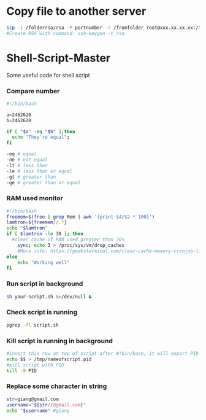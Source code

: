# Copy file to another server
```sh
scp -i /folderrsa/rsa -P portnumber -r /fromfolder root@xxx.xx.xx.xx:/tofolder
#Create RSA with command: ssh-keygen -t rsa
```
# Shell-Script-Master
Some useful code for shell script

### Compare number
```sh
#!/bin/bash

a=2462620
b=2462620

if [ "$a" -eq "$b" ];then
  echo "They're equal";
fi

-eq # equal
-ne # not equal
-lt # less than
-le # less than or equal
-gt # greater than
-ge # greater than or equal
```
### RAM used monitor
```sh
#!/bin/bash
freemem=$(free | grep Mem | awk '{print $4/$2 * 100}')
lamtron=${freemem//.*}
echo "$lamtron"
if [ $lamtron -le 30 ]; then
  #clear cache if RAM used greater than 70%
	sync; echo 3 > /proc/sys/vm/drop_caches
	#More info: https://geeksterminal.com/clear-cache-memory-cronjob-linux/698/
else
	echo "Working well"
fi
```
### Run script in background
```sh
sh your-script.sh &>/dev/null &
```
### Check script is running
```sh
pgrep -fl script.sh
```
### Kill script is running in background
```sh
#insert this row at top of script after #!bin/bash, it will export PID in tmp folder
echo $$ > /tmp/nameofscript.pid
#kill script with PID
kill -9 PID
```
### Replace some character in string
```sh
str=giang@gmail.com
username="${str//@gmail.com}"
echo "$username" #giang
```
